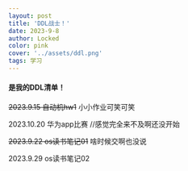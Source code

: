 ```yaml
---
layout: post
title: 'DDL战士！'
date: 2023-9-8
author: Locked
color: pink
cover: '../assets/ddl.png'
tags: 学习
---
```


#### 是我的DDL清单！

~~2023.9.15 自动机hw1~~ 小小作业可笑可笑

2023.10.20 华为app比赛 //感觉完全来不及啊还没开始

~~2023.9.22 os读书笔记01~~ 啥时候交啊也没说

2023.9.29 os读书笔记02